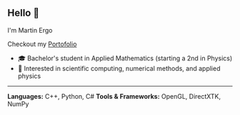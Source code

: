 ## Hello 👋
I'm Martin Ergo

Checkout my [Portofolio](fyx0x.github.io/portfolio)

- 🎓 Bachelor's student in Applied Mathematics (starting a 2nd in Physics)  
- 🔬 Interested in scientific computing, numerical methods, and applied physics
---
**Languages:** C++, Python, C#
**Tools & Frameworks:** OpenGL, DirectXTK, NumPy   
